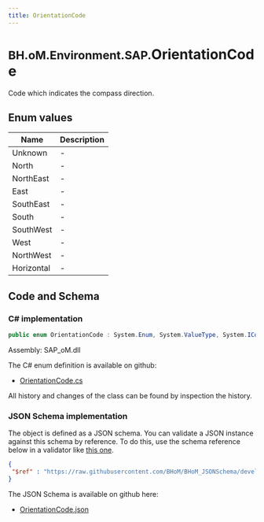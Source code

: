 ```yaml
---
title: OrientationCode
---
```


# <small>BH.oM.Environment.SAP.</small>**OrientationCode**

Code which indicates the compass direction.

## Enum values

| Name            | Description                                                    |
|-----------------|----------------------------------------------------------------|
| Unknown |  -  |
| North |  -  |
| NorthEast |  -  |
| East |  -  |
| SouthEast |  -  |
| South |  -  |
| SouthWest |  -  |
| West |  -  |
| NorthWest |  -  |
| Horizontal |  -  |


## Code and Schema

### C# implementation

``` C# title="C#"
public enum OrientationCode : System.Enum, System.ValueType, System.IComparable, System.ISpanFormattable, System.IFormattable, System.IConvertible
```

Assembly: SAP_oM.dll

The C# enum definition is available on github:

- [OrientationCode.cs](https://github.com/BHoM/SAP_Toolkit/blob/develop/SAP_oM/Enums\OrientationCode.cs)

All history and changes of the class can be found by inspection the history.
### JSON Schema implementation

The object is defined as a JSON schema. You can validate a JSON instance against this schema by reference. To do this, use the schema reference below in a validator like [this one](https://www.jsonschemavalidator.net/).

``` json title="JSON Schema"
{
 "$ref" : "https://raw.githubusercontent.com/BHoM/BHoM_JSONSchema/develop/SAP_oM/SAP/OrientationCode.json"
}
```

The JSON Schema is available on github here:

- [OrientationCode.json](https://github.com/BHoM/BHoM_JSONSchema/blob/develop/SAP_oM/SAP/OrientationCode.json)
